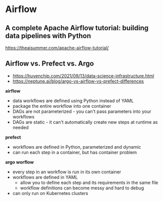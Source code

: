 # Airflow

## A complete Apache Airflow tutorial: building data pipelines with Python
https://theaisummer.com/apache-airflow-tutorial/

## Airflow vs. Prefect vs. Argo
- https://huyenchip.com/2021/09/13/data-science-infrastructure.html
- https://neptune.ai/blog/argo-vs-airflow-vs-prefect-differences

**airflow**
- data workflows are defined using Python instead of YAML
- package the entire workflow into one container
- DAGs are not parameterized - you can't pass parameters into your workflows
- DAGs are static - it can't automatically create new steps at runtime as needed

**prefect**
-  workflows are defined in Python, parameterized and dynamic
-  can run each step in a container, but has container problem

**argo worflow**
- every step in an workflow is run in its own container
- workflows are defined in YAML
  - allow you to define each step and its requirements in the same file
  - workflow definitions can become messy and hard to debug
- can only run on Kubernetes clusters
